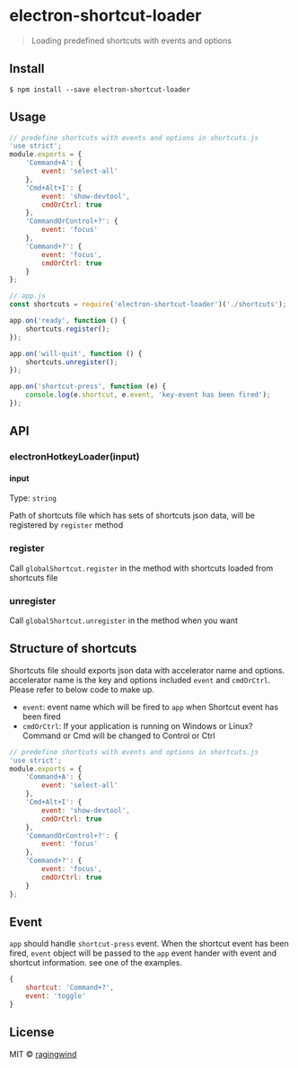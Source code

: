 # electron-shortcut-loader

> Loading predefined shortcuts with events and options


## Install

```
$ npm install --save electron-shortcut-loader
```


## Usage

```js
// predefine shortcuts with events and options in shortcuts.js
'use strict';
module.exports = {
	'Command+A': {
		event: 'select-all'
	},
	'Cmd+Alt+I': {
		event: 'show-devtool',
		cmdOrCtrl: true
	},
	'CommandOrControl+?': {
		event: 'focus'
	},
	'Command+?': {
		event: 'focus',
		cmdOrCtrl: true
	}
};

// app.js
const shortcuts = require('electron-shortcut-loader')('./shortcuts');

app.on('ready', function () {
	shortcuts.register();
});

app.on('will-quit', function () {
	shortcuts.unregister();
});

app.on('shortcut-press', function (e) {
	console.log(e.shortcut, e.event, 'key-event has been fired');
});
```


## API

### electronHotkeyLoader(input)

#### input

Type: `string`

Path of shortcuts file which has sets of shortcuts json data, will be registered by `register` method

### register

Call `globalShortcut.register` in the method with shortcuts loaded from shortcuts file

### unregister

Call `globalShortcut.unregister` in the method when you want

## Structure of shortcuts

Shortcuts file should exports json data with accelerator name and options. accelerator name is the key and options included `event` and `cmdOrCtrl`. Please refer to below code to make up.

- `event`: event name which will be fired to `app` when Shortcut event has been fired
- `cmdOrCtrl`: If your application is running on Windows or Linux? Command or Cmd will be changed to Control or Ctrl

```js
// predefine shortcuts with events and options in shortcuts.js
'use strict';
module.exports = {
	'Command+A': {
		event: 'select-all'
	},
	'Cmd+Alt+I': {
		event: 'show-devtool',
		cmdOrCtrl: true
	},
	'CommandOrControl+?': {
		event: 'focus'
	},
	'Command+?': {
		event: 'focus',
		cmdOrCtrl: true
	}
};
```

## Event

`app` should handle `shortcut-press` event. When the shortcut event has been fired, `event` object will be passed to the `app` event hander with event and shortcut information. see one of the examples.

```js
{
	shortcut: 'Command+?',
	event: 'toggle'
}
```

## License

MIT © [ragingwind](http://ragingwind.me)
